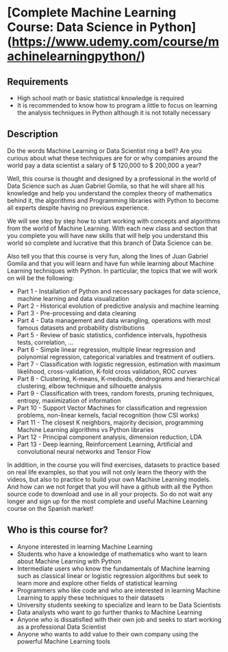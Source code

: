 # [Complete Machine Learning Course: Data Science in Python] (https://www.udemy.com/course/machinelearningpython/)

## Requirements
* High school math or basic statistical knowledge is required
* It is recommended to know how to program a little to focus on learning the analysis techniques in Python although it is not totally necessary
## Description
Do the words Machine Learning or Data Scientist ring a bell? Are you curious about what these techniques are for or why companies around the world pay a data scientist a salary of $ 120,000 to $ 200,000 a year?

Well, this course is thought and designed by a professional in the world of Data Science such as Juan Gabriel Gomila, so that he will share all his knowledge and help you understand the complex theory of mathematics behind it, the algorithms and Programming libraries with Python to become all experts despite having no previous experience.

We will see step by step how to start working with concepts and algorithms from the world of Machine Learning. With each new class and section that you complete you will have new skills that will help you understand this world so complete and lucrative that this branch of Data Science can be.

Also tell you that this course is very fun, along the lines of Juan Gabriel Gomila and that you will learn and have fun while learning about Machine Learning techniques with Python. In particular, the topics that we will work on will be the following:

- Part 1 - Installation of Python and necessary packages for data science, machine learning and data visualization
- Part 2 - Historical evolution of predictive analysis and machine learning
- Part 3 - Pre-processing and data cleaning
- Part 4 - Data management and data wrangling, operations with most famous datasets and probability distributions
- Part 5 - Review of basic statistics, confidence intervals, hypothesis tests, correlation, ...
- Part 6 - Simple linear regression, multiple linear regression and polynomial regression, categorical variables and treatment of outliers.
- Part 7 - Classification with logistic regression, estimation with maximum likelihood, cross-validation, K-fold cross validation, ROC curves
- Part 8 - Clustering, K-means, K-medoids, dendrograms and hierarchical clustering, elbow technique and silhouette analysis
- Part 9 - Classification with trees, random forests, pruning techniques, entropy, maximization of information
- Part 10 - Support Vector Machines for classification and regression problems, non-linear kernels, facial recognition (how CSI works)
- Part 11 - The closest K neighbors, majority decision, programming Machine Learning algorithms vs Python libraries
- Part 12 - Principal component analysis, dimension reduction, LDA
- Part 13 - Deep learning, Reinforcement Learning, Artificial and convolutional neural networks and Tensor Flow

In addition, in the course you will find exercises, datasets to practice based on real life examples, so that you will not only learn the theory with the videos, but also to practice to build your own Machine Learning models. And how can we not forget that you will have a github with all the Python source code to download and use in all your projects. So do not wait any longer and sign up for the most complete and useful Machine Learning course on the Spanish market!

## Who is this course for?
- Anyone interested in learning Machine Learning
- Students who have a knowledge of mathematics who want to learn about Machine Learning with Python
- Intermediate users who know the fundamentals of Machine learning such as classical linear or logistic regression algorithms but seek to learn more and explore other fields of statistical learning
- Programmers who like code and who are interested in learning Machine Learning to apply these techniques to their datasets
- University students seeking to specialize and learn to be Data Scientists
- Data analysts who want to go further thanks to Machine Learning
- Anyone who is dissatisfied with their own job and seeks to start working as a professional Data Scientist
- Anyone who wants to add value to their own company using the powerful Machine Learning tools